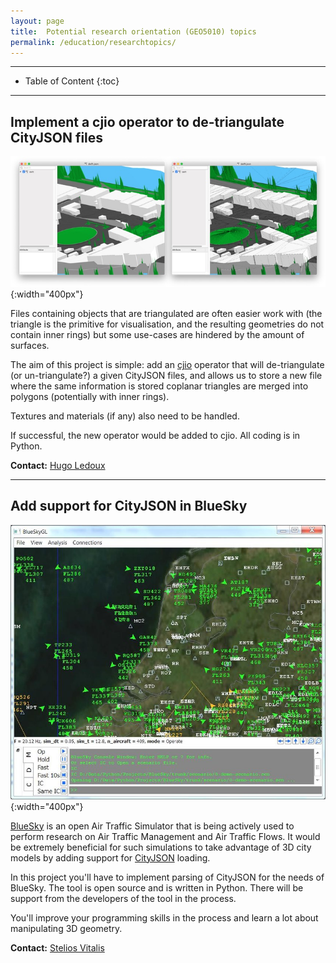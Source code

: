 ```yaml
---
layout: page
title:  Potential research orientation (GEO5010) topics
permalink: /education/researchtopics/
---
```


- - -

* Table of Content
{:toc}

- - -

## Implement a cjio operator to de-triangulate CityJSON files 

![](img/cjtri.jpg){:width="400px"}

Files containing objects that are triangulated are often easier work with (the triangle is the primitive for visualisation, and the resulting geometries do not contain inner rings) but some use-cases are hindered by the amount of surfaces.

The aim of this project is simple: add an [cjio](https://github.com/cityjson/cjio) operator that will de-triangulate (or un-triangulate?) a given CityJSON files, and allows us to store a new file where the same information is stored coplanar triangles are merged into polygons (potentially with inner rings).

Textures and materials (if any) also need to be handled.

If successful, the new operator would be added to cjio. All coding is in Python.

**Contact:** [Hugo Ledoux](https://3d.bk.tudelft.nl/hledoux)

- - - 

## Add support for CityJSON in BlueSky

![](img/bluesky.jpg){:width="400px"}

[BlueSky](https://github.com/TUDelft-CNS-ATM/bluesky) is an open Air Traffic Simulator that is being actively used to perform research on Air Traffic Management and Air Traffic Flows. It would be extremely beneficial for such simulations to take advantage of 3D city models by adding support for [CityJSON](https://www.cityjson.org/) loading.

In this project you'll have to implement parsing of CityJSON for the needs of BlueSky. The tool is open source and is written in Python. There will be support from the developers of the tool in the process.

You'll improve your programming skills in the process and learn a lot about manipulating 3D geometry.

**Contact:** [Stelios Vitalis](https://3d.bk.tudelft.nl/svitalis)

